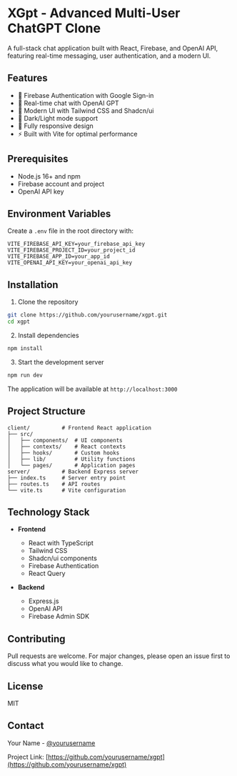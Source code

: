 # XGpt - Advanced Multi-User ChatGPT Clone

A full-stack chat application built with React, Firebase, and OpenAI API, featuring real-time messaging, user authentication, and a modern UI.

## Features

- 🔐 Firebase Authentication with Google Sign-in
- 💬 Real-time chat with OpenAI GPT
- 🎨 Modern UI with Tailwind CSS and Shadcn/ui
- 🌙 Dark/Light mode support
- 📱 Fully responsive design
- ⚡ Built with Vite for optimal performance

## Prerequisites

- Node.js 16+ and npm
- Firebase account and project
- OpenAI API key

## Environment Variables

Create a `.env` file in the root directory with:

```env
VITE_FIREBASE_API_KEY=your_firebase_api_key
VITE_FIREBASE_PROJECT_ID=your_project_id
VITE_FIREBASE_APP_ID=your_app_id
VITE_OPENAI_API_KEY=your_openai_api_key
```

## Installation

1. Clone the repository
```bash
git clone https://github.com/yourusername/xgpt.git
cd xgpt
```

2. Install dependencies
```bash
npm install
```

3. Start the development server
```bash
npm run dev
```

The application will be available at `http://localhost:3000`

## Project Structure

```
client/          # Frontend React application
├── src/
│   ├── components/  # UI components
│   ├── contexts/    # React contexts
│   ├── hooks/       # Custom hooks
│   ├── lib/         # Utility functions
│   └── pages/       # Application pages
server/          # Backend Express server
├── index.ts     # Server entry point
├── routes.ts    # API routes
└── vite.ts      # Vite configuration
```

## Technology Stack

- **Frontend**
  - React with TypeScript
  - Tailwind CSS
  - Shadcn/ui components
  - Firebase Authentication
  - React Query

- **Backend**
  - Express.js
  - OpenAI API
  - Firebase Admin SDK

## Contributing

Pull requests are welcome. For major changes, please open an issue first to discuss what you would like to change.

## License

MIT

## Contact

Your Name - [@yourusername](https://github.com/yourusername)

Project Link: [https://github.com/yourusername/xgpt](https://github.com/yourusername/xgpt)
